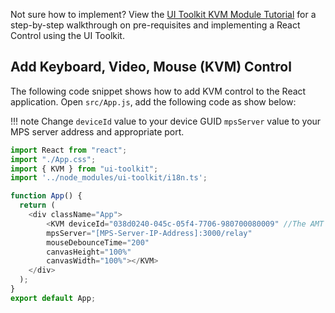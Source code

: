 
Not sure how to implement? View the [UI Toolkit KVM Module Tutorial](../../Tutorials/uitoolkit.md) for a step-by-step walkthrough on pre-requisites and implementing a React Control using the UI Toolkit.

## Add Keyboard, Video, Mouse (KVM) Control

The following code snippet shows how to add KVM control to the React application.
Open `src/App.js`, add the following code as show below:

!!! note
    Change `deviceId` value to your device GUID `mpsServer` value to your MPS server address and appropriate port.

``` javascript hl_lines="13 14"
import React from "react";
import "./App.css";
import { KVM } from "ui-toolkit";
import '../node_modules/ui-toolkit/i18n.ts';

function App() {
  return (
    <div className="App">
        <KVM deviceId="038d0240-045c-05f4-7706-980700080009" //The AMT Device's GUID
        mpsServer="[MPS-Server-IP-Address]:3000/relay"
        mouseDebounceTime="200"
        canvasHeight="100%"
        canvasWidth="100%"></KVM>
    </div>
  );
}
export default App;
```